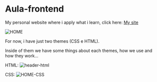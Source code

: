 # Aula-frontend
My personal website where i apply what i learn, click here:
<a href="https://k3gontijo.github.io/aula-frontend/" target="_blank" >My site</a>

![HOME](https://user-images.githubusercontent.com/105028392/222925345-216d2d8f-37c4-45ad-a9c1-d9aa46286620.png)

For now, i have just two themes (CSS e HTML).

Inside of them we have some things about each themes, how we use and how they work...

HTML:
![header-html](https://user-images.githubusercontent.com/105028392/221706452-195e73c8-f86c-47df-a86e-b1f987c30dfe.jpg)

CSS:
![HOME-CSS](https://user-images.githubusercontent.com/105028392/222925395-ab1efd02-df16-400a-8c9b-22b7ae6168df.png)
